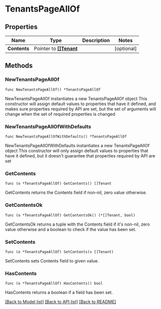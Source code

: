# TenantsPageAllOf

## Properties

Name | Type | Description | Notes
------------ | ------------- | ------------- | -------------
**Contents** | Pointer to [**[]Tenant**](Tenant.md) |  | [optional] 

## Methods

### NewTenantsPageAllOf

`func NewTenantsPageAllOf() *TenantsPageAllOf`

NewTenantsPageAllOf instantiates a new TenantsPageAllOf object
This constructor will assign default values to properties that have it defined,
and makes sure properties required by API are set, but the set of arguments
will change when the set of required properties is changed

### NewTenantsPageAllOfWithDefaults

`func NewTenantsPageAllOfWithDefaults() *TenantsPageAllOf`

NewTenantsPageAllOfWithDefaults instantiates a new TenantsPageAllOf object
This constructor will only assign default values to properties that have it defined,
but it doesn't guarantee that properties required by API are set

### GetContents

`func (o *TenantsPageAllOf) GetContents() []Tenant`

GetContents returns the Contents field if non-nil, zero value otherwise.

### GetContentsOk

`func (o *TenantsPageAllOf) GetContentsOk() (*[]Tenant, bool)`

GetContentsOk returns a tuple with the Contents field if it's non-nil, zero value otherwise
and a boolean to check if the value has been set.

### SetContents

`func (o *TenantsPageAllOf) SetContents(v []Tenant)`

SetContents sets Contents field to given value.

### HasContents

`func (o *TenantsPageAllOf) HasContents() bool`

HasContents returns a boolean if a field has been set.


[[Back to Model list]](../README.md#documentation-for-models) [[Back to API list]](../README.md#documentation-for-api-endpoints) [[Back to README]](../README.md)


